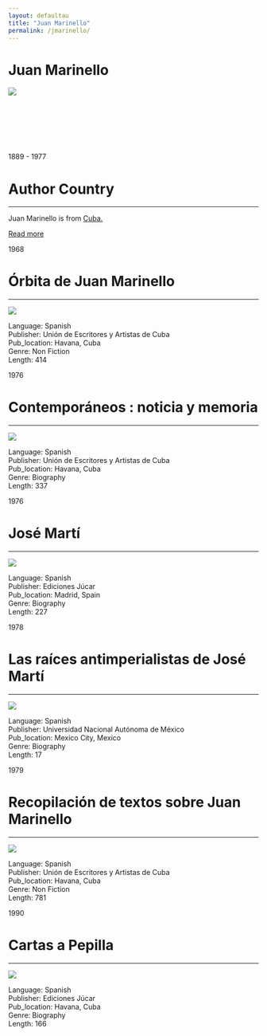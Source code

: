 ```yaml
---
layout: defaultau
title: "Juan Marinello"
permalink: /jmarinello/
---
```

<!-- partial:index.partial.html -->
<div class="content">
    <h1>Juan Marinello</h1>
    <div class="quote">
        <div><img src="https://upload.wikimedia.org/wikipedia/commons/a/a5/Juan_Marinello_Vidaurreta.jpg" class="logo"></div>
    </div>
    <div class="timeline">
        <div style="padding-bottom:100px;"></div>
        <div class="block">
            <div class="date right"><p class="right">1889 - 1977</p></div>
            <div class="dot"></div>
            <div class="left first">
            <div class="author_country">
                <h1>Author Country</h1><hr>
          <div class="aclocation">   <p>Juan Marinello is from <a href="{{ site.baseurl }}/14"> Cuba.</a></p></div>
                <div class="acreadmore"><a href="https://es.wikipedia.org/wiki/Juan_Marinello_Vidaurreta" target="_blank">Read more</a></div>
            </div>
            </div>
        </div>
        <div class="block">
            <div class="date left"><p class="left">1968</p></div>
            <div class="dot"></div>
            <div class="right">
                <h1>Órbita de Juan Marinello</h1><hr>
                <p><img src="https://www.biografiasyvidas.com/biografia/m/fotos/marinello.jpg"></p>
                <p>
                Language: Spanish<br/>
                Publisher: Unión de Escritores y Artistas de Cuba<br/>
                Pub_location: Havana, Cuba<br/>
                Genre: Non Fiction<br/>
                Length: 414</p>
            </div>
        </div>
        <div class="block">
            <div class="date right"><p class="right">1976</p></div>
            <div class="dot"></div>
            <div class="left hide">
                <h1>Contemporáneos : noticia y memoria</h1><hr>
                <p><img src="https://1.bp.blogspot.com/-fB62ShX43hs/V_L19b5rzAI/AAAAAAAAApI/19MWnV8t3TM4InRoF9PXGeUxnDv-K4H3wCLcB/s1600/MARINELLO-1.jpg"></p>
                <p>
                Language: Spanish<br/>
                Publisher: Unión de Escritores y Artistas de Cuba<br/>
                Pub_location: Havana, Cuba<br/>
                Genre: Biography<br/>
                Length: 337</p>
            </div>
        </div>
        <div class="block">
            <div class="date left"><p class="left">1976</p></div>
            <div class="dot"></div>
            <div class="right hide">
                <h1>José Martí</h1><hr>
                <p><img src="https://upload.wikimedia.org/wikipedia/commons/a/a5/Juan_Marinello_Vidaurreta.jpg"></p>
                <p>Language: Spanish<br/>
                Publisher: Ediciones Júcar<br/>
                Pub_location: Madrid, Spain<br/>
                Genre: Biography<br/>
                Length: 227</p>
            </div>
        </div>
        <div class="block">
            <div class="date right"><p class="right">1978</p></div>
            <div class="dot"></div>
            <div class="left hide">
                <h1>Las raíces antimperialistas de José Martí</h1><hr>
                <p><img src="https://www.prensa-latina.cu/wp-content/uploads/2022/11/Juan-Marinello.jpg"></p>
                <p>Language: Spanish<br/>
                Publisher: Universidad Nacional Autónoma de México<br/>
                Pub_location: Mexico City, Mexico<br/>
                Genre: Biography<br/>
                Length: 17</p>
            </div>
        </div>
        <div class="block">
            <div class="date left"><p class="left">1979</p></div>
            <div class="dot"></div>
            <div class="right hide">
                <h1>Recopilación de textos sobre Juan Marinello</h1><hr>
                <p><img src="https://images-na.ssl-images-amazon.com/images/I/51BOXJjdlVL._SR600%2C315_PIWhiteStrip%2CBottomLeft%2C0%2C35_SCLZZZZZZZ_FMpng_BG255%2C255%2C255.jpg"></p>
                <p>Language: Spanish<br/>
                Publisher: Unión de Escritores y Artistas de Cuba<br/>
                Pub_location: Havana, Cuba<br/>
                Genre: Non Fiction<br/>
                Length: 781</p>
            </div>
        </div>
        <div class="block">
            <div class="date left"><p class="left">1990</p></div>
            <div class="dot"></div>
            <div class="right hide">
                <h1>Cartas a Pepilla</h1><hr>
                <p><img src="https://cubaposible.com/wp-content/uploads/2017/09/marinello15.jpg"></p>
                <p>Language: Spanish<br/>
                Publisher: Ediciones Júcar<br/>
                Pub_location: Havana, Cuba<br/>
                Genre: Biography<br/>
                Length: 166</p>
            </div>
        </div>
</div>
  <!-- partial -->
<script src='https://cdnjs.cloudflare.com/ajax/libs/jquery/3.1.1/jquery.min.js'></script><script  src="{{ site.baseurl }}/assets/js/authorscript.js"></script>